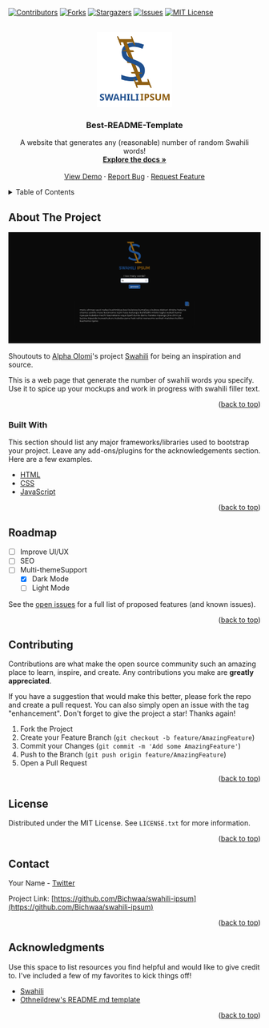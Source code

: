 <div id="top"></div>
<!-- PROJECT SHIELDS -->
<!--
*** I'm using markdown "reference style" links for readability.
*** Reference links are enclosed in brackets [ ] instead of parentheses ( ).
*** See the bottom of this document for the declaration of the reference variables
*** for contributors-url, forks-url, etc. This is an optional, concise syntax you may use.
*** https://www.markdownguide.org/basic-syntax/#reference-style-links
-->

[![Contributors][contributors-shield]][contributors-url]
[![Forks][forks-shield]][forks-url]
[![Stargazers][stars-shield]][stars-url]
[![Issues][issues-shield]][issues-url]
[![MIT License][license-shield]][license-url]



<!-- PROJECT LOGO -->
<br />
<div align="center">
  <a href="https://github.com/Bichwaa/swahili-ipsum">
    <img src="images/logo.svg" alt="Logo" width="150" height="150">
  </a>

  <h3 align="center">Best-README-Template</h3>

  <p align="center">
    A website that generates any (reasonable) number of random Swahili words!
    <br />
    <a href="https://github.com/Bichwaa/swahili-ipsum"><strong>Explore the docs »</strong></a>
    <br />
    <br />
    <a href="https://github.com/Bichwaa/swahili-ipsum">View Demo</a>
    ·
    <a href="https://github.com/Bichwaa/swahili-ipsum/issues">Report Bug</a>
    ·
    <a href="https://github.com/Bichwaa/swahili-ipsum/issues">Request Feature</a>
  </p>
</div>



<!-- TABLE OF CONTENTS -->
<details>
  <summary>Table of Contents</summary>
  <ol>
    <li>
      <a href="#about-the-project">About The Project</a>
      <ul>
        <li><a href="#built-with">Built With</a></li>
      </ul>
    </li>
    <li><a href="#roadmap">Roadmap</a></li>
    <li><a href="#contributing">Contributing</a></li>
    <li><a href="#license">License</a></li>
    <li><a href="#contact">Contact</a></li>
    <li><a href="#acknowledgments">Acknowledgments</a></li>
  </ol>
</details>



<!-- ABOUT THE PROJECT -->
## About The Project

[![Product Name Screen Shot][product-screenshot]](https://example.com)

Shoutouts to [Alpha Olomi](https://github.com/alphaolomi)'s project [Swahili](https://github.com/alphaolomi/swahili) for being an inspiration and source.

This is a web page that generate the number of swahili words you specify. Use it to spice up your mockups and work in progress with swahili filler text.

<p align="right">(<a href="#top">back to top</a>)</p>



### Built With

This section should list any major frameworks/libraries used to bootstrap your project. Leave any add-ons/plugins for the acknowledgements section. Here are a few examples.

* [HTML](https://developer.mozilla.org/en-US/docs/Web/HTML)
* [CSS](https://www.w3schools.com/css/)
* [JavaScript](https://developer.mozilla.org/en-US/docs/Web/JavaScript)

<p align="right">(<a href="#top">back to top</a>)</p>


<!-- ROADMAP -->
## Roadmap
- [ ] Improve UI/UX
- [ ] SEO
- [ ] Multi-themeSupport
    - [x] Dark Mode
    - [ ] Light Mode

See the [open issues](https://github.com/Bichwaa/swahili-ipsum/issues) for a full list of proposed features (and known issues).

<p align="right">(<a href="#top">back to top</a>)</p>



<!-- CONTRIBUTING -->
## Contributing

Contributions are what make the open source community such an amazing place to learn, inspire, and create. Any contributions you make are **greatly appreciated**.

If you have a suggestion that would make this better, please fork the repo and create a pull request. You can also simply open an issue with the tag "enhancement".
Don't forget to give the project a star! Thanks again!

1. Fork the Project
2. Create your Feature Branch (`git checkout -b feature/AmazingFeature`)
3. Commit your Changes (`git commit -m 'Add some AmazingFeature'`)
4. Push to the Branch (`git push origin feature/AmazingFeature`)
5. Open a Pull Request

<p align="right">(<a href="#top">back to top</a>)</p>



<!-- LICENSE -->
## License

Distributed under the MIT License. See `LICENSE.txt` for more information.

<p align="right">(<a href="#top">back to top</a>)</p>



<!-- CONTACT -->
## Contact

Your Name - [Twitter](https://twitter.com/bichwaa) 

Project Link: [https://github.com/Bichwaa/swahili-ipsum](https://github.com/Bichwaa/swahili-ipsum)

<p align="right">(<a href="#top">back to top</a>)</p>



<!-- ACKNOWLEDGMENTS -->
## Acknowledgments

Use this space to list resources you find helpful and would like to give credit to. I've included a few of my favorites to kick things off!

* [Swahili](https://github.com/alphaolomi/swahili)
* [Othneildrew's README.md template](https://github.com/Bichwaa/swahili-ipsum)

<p align="right">(<a href="#top">back to top</a>)</p>



<!-- MARKDOWN LINKS & IMAGES -->
<!-- https://www.markdownguide.org/basic-syntax/#reference-style-links -->
[contributors-shield]: https://img.shields.io/github/contributors/bichwaa/swahili-ipsum.svg?style=for-the-badge
[contributors-url]: https://github.com/Bichwaa/swahili-ipsum/graphs/contributors
[forks-shield]: https://img.shields.io/github/forks/Bichwaa/swahili-ipsum.svg?style=for-the-badge
[forks-url]: https://github.com/Bichwaa/swahili-ipsum/network/members
[stars-shield]: https://img.shields.io/github/stars/Bichwaa/swahili-ipsum.svg?style=for-the-badge
[stars-url]: https://github.com/Bichwaa/swahili-ipsum/stargazers
[issues-shield]: https://img.shields.io/github/issues/Bichwaa/swahili-ipsum.svg?style=for-the-badge
[issues-url]: https://github.com/Bichwaa/swahili-ipsum/issues
[license-shield]: https://img.shields.io/github/license/Bichwaa/swahili-ipsum.svg?style=for-the-badge
[license-url]: https://github.com/Bichwaa/swahili-ipsum/blob/master/LICENSE.txt
[product-screenshot]: images/screenshot.png
